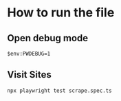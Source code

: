 # How to run the file

## Open debug mode

```
$env:PWDEBUG=1
```

## Visit Sites

```
npx playwright test scrape.spec.ts
```
